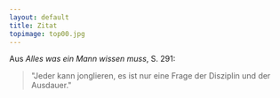```yaml
---
layout: default
title: Zitat
topimage: top00.jpg
---
```


Aus *Alles was ein Mann wissen muss*, S. 291:

> "Jeder kann jonglieren, es ist nur eine Frage der Disziplin und der Ausdauer."


